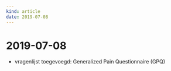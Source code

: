 ```yaml
---
kind: article
date: 2019-07-08
---
```


# 2019-07-08

* vragenlijst toegevoegd: Generalized Pain Questionnaire (GPQ)
